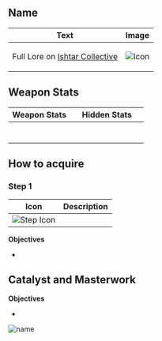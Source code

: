 ## Name
Text | Image
-----|-------
<p>Full Lore on [Ishtar Collective]() | ![ Icon]()

## Weapon Stats
| Weapon Stats | | Hidden Stats	| |
|--------------|-|--------------|-|
|  |  |  |  |
|  |  |  |  |
|  |  |  |  |
|  |  |  |  |
|  |  |  |  |
|  |  |  |  |
|  |  |  |  |

## How to acquire

### Step 1
Icon | Description
-----|------------
![Step Icon]() |

**Objectives**

*


## Catalyst and Masterwork


**Objectives**

*

![name]()
